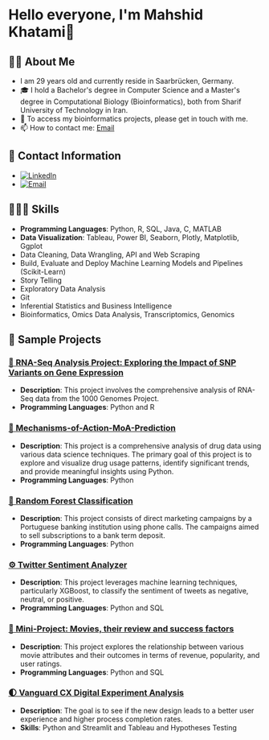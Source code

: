 # Hello everyone, I'm Mahshid Khatami👋


## 👩‍💻 About Me 
- I am 29 years old and currently reside in Saarbrücken, Germany.
- 🎓 I hold a Bachelor's degree in Computer Science and a Master's degree in Computational Biology (Bioinformatics), both from Sharif University of Technology in Iran.
- 🧬 To access my bioinformatics projects, please get in touch with me.
- 📫 How to contact me: [Email](khatami.mahshid@gmail.com)





## 📱 Contact Information
- [![LinkedIn](https://img.shields.io/badge/LinkedIn-Connect-blue)](https://www.linkedin.com/in/mahshidkhatami-data-analyst)
- [![Email](https://img.shields.io/badge/Email-Connect-blue)](mailto:khatami.mahshid@gmail.com)



## 👩🏻‍💼 Skills
- **Programming Languages**: Python, R, SQL, Java, C, MATLAB
- **Data Visualization**: Tableau, Power BI, Seaborn, Plotly, Matplotlib, Ggplot 
- Data Cleaning, Data Wrangling, API and Web Scraping
- Build, Evaluate and Deploy Machine Learning Models and Pipelines (Scikit-Learn)
- Story Telling
- Exploratory Data Analysis
- Git
- Inferential Statistics and Business Intelligence
- Bioinformatics, Omics Data Analysis, Transcriptomics, Genomics


## 📝 Sample Projects
### [🧬 RNA-Seq Analysis Project: Exploring the Impact of SNP Variants on Gene Expression](https://github.com/mahshid1373/RNA-Seq)
- **Description**: This project involves the comprehensive analysis of RNA-Seq data from the 1000 Genomes Project.
- **Programming Languages**: Python and R

### [🧬 Mechanisms-of-Action-MoA-Prediction](https://github.com/mahshid1373/Mechanisms-of-Action-MoA-Prediction)
- **Description**: This project is a comprehensive analysis of drug data using various data science techniques. The primary goal of this project is to explore and visualize drug usage patterns, identify significant trends, and provide meaningful insights using Python.
- **Programming Languages**: Python 

### [🏦 Random Forest Classification](https://github.com/mahshid1373/Random_Forest_Classification)
- **Description**: This project consists of direct marketing campaigns by a Portuguese banking institution using phone calls. The campaigns aimed to sell subscriptions to a bank term deposit.
- **Programming Languages**: Python

### [⚙️ Twitter Sentiment Analyzer](https://github.com/mahshid1373/Sentimental_Analysis)
- **Description**: This project leverages machine learning techniques, particularly XGBoost, to classify the sentiment of tweets as negative, neutral, or positive. 
- **Programming Languages**: Python and SQL
  
### [🎥 Mini-Project: Movies, their review and success factors](https://github.com/mahshid1373/mp_movies_sql)
- **Description**: This project explores the relationship between various movie attributes and their outcomes in terms of revenue, popularity, and user ratings.
- **Programming Languages**: Python and SQL

### [🌓 Vanguard CX Digital Experiment Analysis](https://github.com/mahshid1373/vanguard-ab-test)
- **Description**: The goal is to see if the new design leads to a better user experience and higher process completion rates.
- **Skills**: Python and Streamlit and Tableau and Hypotheses Testing 
